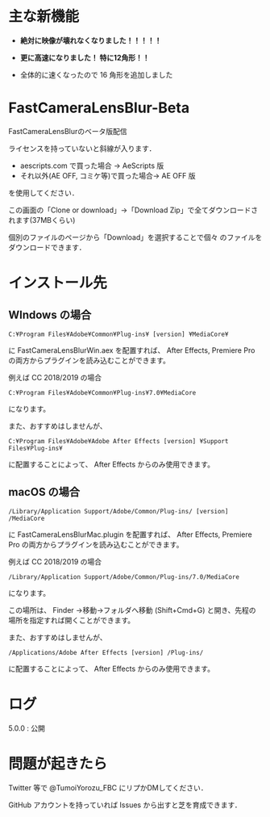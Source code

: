 # 主な新機能
- **絶対に映像が壊れなくなりました！！！！！**

- **更に高速になりました！ 特に12角形！！**

- 全体的に速くなったので 16 角形を追加しました


# FastCameraLensBlur-Beta
FastCameraLensBlurのベータ版配信

ライセンスを持っていないと斜線が入ります．

- aescripts.com で買った場合 → AeScripts 版
- それ以外(AE OFF, コミケ等)で買った場合→ AE OFF 版

を使用してください．


この画面の「Clone or download」→「Download Zip」で全てダウンロードされます(37MBくらい)

個別のファイルのページから「Download」を選択することで個々
のファイルをダウンロードできます．

# インストール先
## WIndows の場合
`C:¥Program Files¥Adobe¥Common¥Plug-ins¥ [version] ¥MediaCore¥`

に FastCameraLensBlurWin.aex を配置すれば、 After Effects, Premiere Pro の両方からプラグインを読み込むことができます。

例えば CC 2018/2019 の場合

`C:¥Program Files¥Adobe¥Common¥Plug-ins¥7.0¥MediaCore`

になります。  

また、おすすめはしませんが、  

`C:¥Program Files¥Adobe¥Adobe After Effects [version] ¥Support Files¥Plug-ins¥`  

に配置することによって、 After Effects からのみ使用できます。  


## macOS の場合
`/Library/Application Support/Adobe/Common/Plug-ins/ [version] /MediaCore`

に FastCameraLensBlurMac.plugin を配置すれば、 After Effects, Premiere Pro の両方からプラグインを読み込むことができます。


例えば CC 2018/2019 の場合

`/Library/Application Support/Adobe/Common/Plug-ins/7.0/MediaCore`

になります。

この場所は、 Finder →移動→フォルダへ移動 (Shift+Cmd+G) と開き、先程の場所を指定すれば開くことができます。

また、おすすめはしませんが、

`/Applications/Adobe After Effects [version] /Plug-ins/`

に配置することによって、 After Effects からのみ使用できます。

# ログ
5.0.0 : 公開

# 問題が起きたら
Twitter 等で @TumoiYorozu_FBC にリプかDMしてください．

GitHub アカウントを持っていれば Issues から出すと芝を育成できます．
